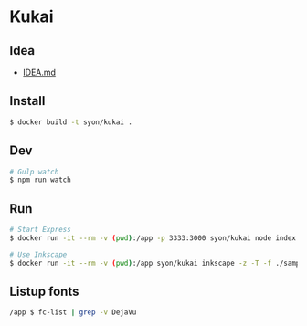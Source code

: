 Kukai
=====

## Idea
- [IDEA.md](IDEA.md)

## Install

```sh
$ docker build -t syon/kukai .
```


## Dev

```sh
# Gulp watch
$ npm run watch
```


## Run

```sh
# Start Express
$ docker run -it --rm -v (pwd):/app -p 3333:3000 syon/kukai node index.js
```

```sh
# Use Inkscape
$ docker run -it --rm -v (pwd):/app syon/kukai inkscape -z -T -f ./sample.svg -l ./out.svg
```


## Listup fonts
```sh
/app $ fc-list | grep -v DejaVu
```
